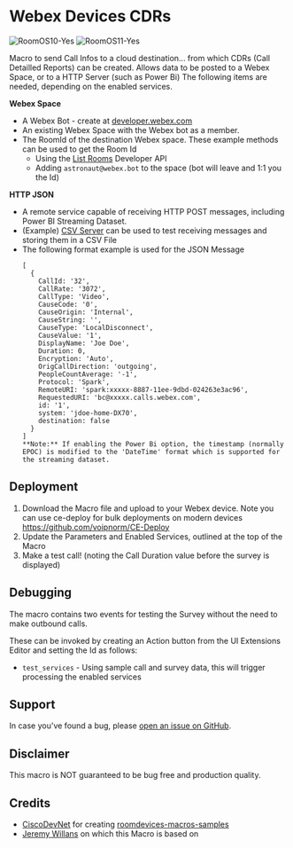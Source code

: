 # Webex Devices CDRs

![RoomOS10-Yes](https://img.shields.io/badge/RoomOS%2010-Compatible-green.svg?style=for-the-badge&logo=cisco) ![RoomOS11-Yes](https://img.shields.io/badge/RoomOS%2011-Compatible-green.svg?style=for-the-badge&logo=cisco)

Macro to send Call Infos to a cloud destination... from which CDRs (Call Detailled Reports) can be created.
Allows data to be posted to a Webex Space, or to a HTTP Server (such as Power Bi)
The following items are needed, depending on the enabled services.

**Webex Space**
- A Webex Bot - create at [developer.webex.com](https://developer.webex.com/my-apps/new/bot) 
- An existing Webex Space with the Webex bot as a member.
- The RoomId of the destination Webex space. These example methods can be used to get the Room Id
  - Using the [List Rooms](https://developer.webex.com/docs/api/v1/rooms/list-rooms) Developer API
  - Adding `astronaut@webex.bot` to the space (bot will leave and 1:1 you the Id)

**HTTP JSON**
- A remote service capable of receiving HTTP POST messages, including Power BI Streaming Dataset.
- (Example) [CSV Server](https://github.com/jeremywillans/csv-server) can be used to test receiving messages and storing them in a CSV File
- The following format example is used for the JSON Message
  ```
  [ 
    { 
      CallId: '32',
      CallRate: '3072',
      CallType: 'Video',
      CauseCode: '0',
      CauseOrigin: 'Internal',
      CauseString: '',
      CauseType: 'LocalDisconnect',
      CauseValue: '1',
      DisplayName: 'Joe Doe',
      Duration: 0,
      Encryption: 'Auto',
      OrigCallDirection: 'outgoing',
      PeopleCountAverage: '-1',
      Protocol: 'Spark',
      RemoteURI: 'spark:xxxxx-8887-11ee-9dbd-024263e3ac96',
      RequestedURI: 'bc@xxxxx.calls.webex.com',
      id: '1',
      system: 'jdoe-home-DX70',
      destination: false 
    }
  ]
  **Note:** If enabling the Power Bi option, the timestamp (normally EPOC) is modified to the 'DateTime' format which is supported for the streaming dataset.
  ```


## Deployment

1. Download the Macro file and upload to your Webex device. 
   Note you can use ce-deploy for bulk deployments on modern devices https://github.com/voipnorm/CE-Deploy 
2. Update the Parameters and Enabled Services, outlined at the top of the Macro
3. Make a test call! (noting the Call Duration value before the survey is displayed)

## Debugging

The macro contains two events for testing the Survey without the need to make outbound calls.

These can be invoked by creating an Action button from the UI Extensions Editor and setting the Id as follows:
- `test_services` - Using sample call and survey data, this will trigger processing the enabled services

## Support

In case you've found a bug, please [open an issue on GitHub](../../../issues).

## Disclaimer

This macro is NOT guaranteed to be bug free and production quality.

## Credits

- [CiscoDevNet](https://github.com/CiscoDevNet) for creating [roomdevices-macros-samples](https://github.com/CiscoDevNet/roomdevices-macros-samples)
- [Jeremy Willans](https://github.com/jeremywillans/roomos-macros) on which this Macro is based on
